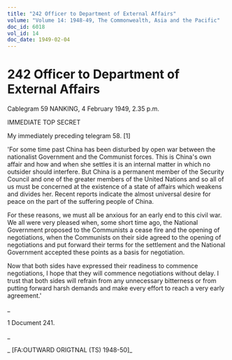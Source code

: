 ```yaml
---
title: "242 Officer to Department of External Affairs"
volume: "Volume 14: 1948-49, The Commonwealth, Asia and the Pacific"
doc_id: 6018
vol_id: 14
doc_date: 1949-02-04
---
```


# 242 Officer to Department of External Affairs

Cablegram 59 NANKING, 4 February 1949, 2.35 p.m.

IMMEDIATE TOP SECRET

My immediately preceding telegram 58. [1]

'For some time past China has been disturbed by open war between the nationalist Government and the Communist forces. This is China's own affair and how and when she settles it is an internal matter in which no outsider should interfere. But China is a permanent member of the Security Council and one of the greater members of the United Nations and so all of us must be concerned at the existence of a state of affairs which weakens and divides her. Recent reports indicate the almost universal desire for peace on the part of the suffering people of China.

For these reasons, we must all be anxious for an early end to this civil war. We all were very pleased when, some short time ago, the National Government proposed to the Communists a cease fire and the opening of negotiations, when the Communists on their side agreed to the opening of negotiations and put forward their terms for the settlement and the National Government accepted these points as a basis for negotiation.

Now that both sides have expressed their readiness to commence negotiations, I hope that they will commence negotiations without delay. I trust that both sides will refrain from any unnecessary bitterness or from putting forward harsh demands and make every effort to reach a very early agreement.'

_

1 Document 241.

_

_ [FA:OUTWARD ORIGTNAL (TS) 1948-50]_
